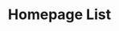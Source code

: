 ---
title: "Homepage List"
post_layout: "list" # layout value (full, grid or list)
sidebar: "false" # sidebar value (left, right or false)
---